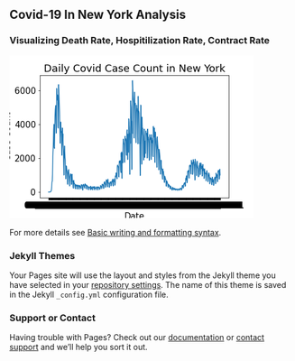 ## Covid-19 In New York Analysis

### Visualizing Death Rate, Hospitilization Rate, Contract Rate
![Covid Death Rate in New York City Graph](https://github.com/StefanCodes17/StefanCodes17.io/blob/d4108a230098fc156572a68d38c9555bb1d0c612/visualizations/death_case.png)

For more details see [Basic writing and formatting syntax](https://docs.github.com/en/github/writing-on-github/getting-started-with-writing-and-formatting-on-github/basic-writing-and-formatting-syntax).

### Jekyll Themes

Your Pages site will use the layout and styles from the Jekyll theme you have selected in your [repository settings](https://github.com/StefanCodes17/StefanCodes17.io/settings/pages). The name of this theme is saved in the Jekyll `_config.yml` configuration file.

### Support or Contact

Having trouble with Pages? Check out our [documentation](https://docs.github.com/categories/github-pages-basics/) or [contact support](https://support.github.com/contact) and we’ll help you sort it out.
